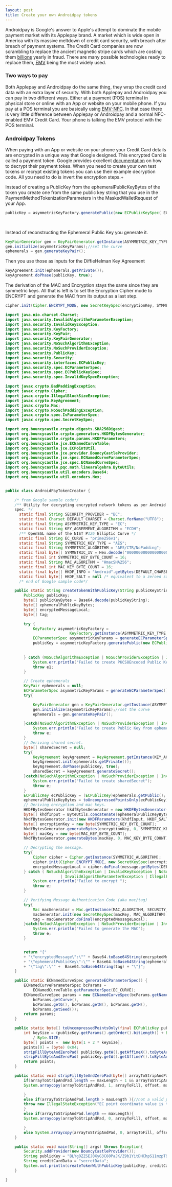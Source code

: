```yaml
---
layout: post
title: Create your own Androidpay tokens
---
```

Androidpay is Google's answer to Apple's attempt to dominate the mobile payment market with its Applepay brand. A market which is wide open in America with its massive meltdown of credit card security, with breach after breach of payment systems.
The Credit Card companies are now scrambling to replace the ancient magnetic stripe cards  which are costing them [billions](http://www.creditcards.com/credit-card-news/credit-card-security-id-theft-fraud-statistics-1276.php) yearly in fraud. There are many possible technologies ready to replace them, [EMV](https://www.emvco.com/) being the most widely used.

### Two ways to pay

Both Applepay and Androidpay do the same thing, they wrap the credit card data with an extra layer of security. With both Applepay and Androidpay you can pay in two different ways.
Either at a payment (POS) terminal in physical store or online with an App or website on your mobile phone.
If you pay at a POS terminal you are basically using [EMV-NFC](http://www.smartcardalliance.org/publications-emv-and-nfc-complementary-technologies-enabling-secure-contactless-payments/). In that case there is very little difference between Applepay or Androidpay and a normal NFC-enabled EMV Credit Card. Your phone is talking the EMV protocol with the POS terminal.

### Androidpay Tokens

When paying with an App or website on your phone your Credit Card details are encrypted in a unique way that Google designed. This encrypted Card is called a payment token.
Google provides excellent [documentation](https://developers.google.com/android-pay/integration/gateway-processor-integration) on how to decrypt their payment tokes.
When you need to create your own test tokens or recrypt existing tokens you can use their example decryption code. All you need to do is invert the encryption steps.+

Instead of creating a PublicKey from the ephemeralPublicKeyBytes of the token you create one from the same public key string that you use in the PaymentMethodTokenizationParameters in the MaskedWalletRequest of your App.
``` java
publicKey = asymmetricKeyFactory.generatePublic(new ECPublicKeySpec( ECPointUtil.decodePoint(asymmetricKeyParams.getCurve(),
																																														 publicKeyBytes),
																																													 asymmetricKeyParams));
```
Instead of reconstructing the Ephemeral Public Key you generate it.
``` java
KeyPairGenerator gen = KeyPairGenerator.getInstance(ASYMMETRIC_KEY_TYPE, SECURITY_PROVIDER);
gen.initialize(asymmetricKeyParams);//set the curve
ephemerals = gen.generateKeyPair();
```

Then you use those as inputs for the DiffieHelman Key Agreement
``` java
keyAgreement.init(ephemerals.getPrivate());
keyAgreement.doPhase(publicKey, true);
```

The derivation of the MAC and Encryption stays the same since they are symmetric keys.
All that is left is to set the Encryption Cipher mode to ENCRYPT and generate the MAC from its output as a last step.
``` java
cipher.init(Cipher.ENCRYPT_MODE, new SecretKeySpec(encryptionKey, SYMMETRIC_KEY_TYPE), new IvParameterSpec(SYMMETRIC_IV));
```

``` java
import java.nio.charset.Charset;
import java.security.InvalidAlgorithmParameterException;
import java.security.InvalidKeyException;
import java.security.KeyFactory;
import java.security.KeyPair;
import java.security.KeyPairGenerator;
import java.security.NoSuchAlgorithmException;
import java.security.NoSuchProviderException;
import java.security.PublicKey;
import java.security.Security;
import java.security.interfaces.ECPublicKey;
import java.security.spec.ECParameterSpec;
import java.security.spec.ECPublicKeySpec;
import java.security.spec.InvalidKeySpecException;

import javax.crypto.BadPaddingException;
import javax.crypto.Cipher;
import javax.crypto.IllegalBlockSizeException;
import javax.crypto.KeyAgreement;
import javax.crypto.Mac;
import javax.crypto.NoSuchPaddingException;
import javax.crypto.spec.IvParameterSpec;
import javax.crypto.spec.SecretKeySpec;

import org.bouncycastle.crypto.digests.SHA256Digest;
import org.bouncycastle.crypto.generators.HKDFBytesGenerator;
import org.bouncycastle.crypto.params.HKDFParameters;
import org.bouncycastle.jce.ECNamedCurveTable;
import org.bouncycastle.jce.ECPointUtil;
import org.bouncycastle.jce.provider.BouncyCastleProvider;
import org.bouncycastle.jce.spec.ECNamedCurveParameterSpec;
import org.bouncycastle.jce.spec.ECNamedCurveSpec;
import org.bouncycastle.pqc.math.linearalgebra.ByteUtils;
import org.bouncycastle.util.encoders.Base64;
import org.bouncycastle.util.encoders.Hex;


public class AndroidPayTokenCreator {

	/* from Google sample code*/
	/** Utility for decrypting encrypted network tokens as per Android Pay InApp
	spec. */
	  static final String SECURITY_PROVIDER = "BC";
	  static final Charset DEFAULT_CHARSET = Charset.forName("UTF8");
	  static final String ASYMMETRIC_KEY_TYPE = "EC";
	  static final String KEY_AGREEMENT_ALGORITHM = "ECDH";
	  /** OpenSSL name of the NIST P­126 Elliptic Curve */
	  static final String EC_CURVE = "prime256v1";
	  static final String SYMMETRIC_KEY_TYPE = "AES";
	  static final String SYMMETRIC_ALGORITHM = "AES/CTR/NoPadding";
	  static final byte[] SYMMETRIC_IV = Hex.decode("00000000000000000000000000000000");
	  static final int SYMMETRIC_KEY_BYTE_COUNT = 16;
	  static final String MAC_ALGORITHM = "HmacSHA256";
	  static final int MAC_KEY_BYTE_COUNT = 16;
	  static final byte[] HKDF_INFO = "Android".getBytes(DEFAULT_CHARSET);
	  static final byte[] HKDF_SALT = null /* equivalent to a zeroed salt of hashLen */;
	  /* end of Google sample code*/

	public static String createTokenWithPublicKey(String publicKeyString, String message) throws Exception{
		PublicKey publicKey;
		byte[] publicKeyBytes = Base64.decode(publicKeyString);
		byte[] ephemeralPublicKeyBytes;
		byte[] encryptedMessageLocal;
		byte[] tag;

		try {
			KeyFactory asymmetricKeyFactory =
							KeyFactory.getInstance(ASYMMETRIC_KEY_TYPE, SECURITY_PROVIDER);
			ECParameterSpec asymmetricKeyParams = generateECParameterSpec();
			publicKey = asymmetricKeyFactory.generatePublic(new ECPublicKeySpec( ECPointUtil.decodePoint(asymmetricKeyParams.getCurve(),
			                                                                                             publicKeyBytes),
				                                                                                         asymmetricKeyParams));
		} catch (NoSuchAlgorithmException | NoSuchProviderException | InvalidKeySpecException e1) {
			System.err.println("Failed to create PKCS8Encoded Public Key from keybytes");
			throw e1;
		}

		// Create ephemerals
		KeyPair ephemerals = null;
		ECParameterSpec asymmetricKeyParams = generateECParameterSpec();
		try{

			KeyPairGenerator gen = KeyPairGenerator.getInstance(ASYMMETRIC_KEY_TYPE, SECURITY_PROVIDER);
			gen.initialize(asymmetricKeyParams);//set the curve
			ephemerals = gen.generateKeyPair();

		}catch(NoSuchAlgorithmException | NoSuchProviderException | InvalidAlgorithmParameterException  e){
			System.err.println("Failed to create Public Key from ephemeralPublicKeyBytes");
			throw e;
		}
		// Deriving shared secret.
		byte[] sharedSecret = null;
		try{
			KeyAgreement keyAgreement = KeyAgreement.getInstance(KEY_AGREEMENT_ALGORITHM, SECURITY_PROVIDER);
			keyAgreement.init(ephemerals.getPrivate());
			keyAgreement.doPhase(publicKey, true);
			sharedSecret = keyAgreement.generateSecret();
		}catch(NoSuchAlgorithmException | NoSuchProviderException | InvalidKeyException  e){
			System.err.println("Failed to create sharedSecret");
			throw e;
		}
		ECPublicKey ecPublicKey = (ECPublicKey)ephemerals.getPublic();
		ephemeralPublicKeyBytes = toUncompressedPointsOnly(ecPublicKey);
		// Deriving encryption and mac keys.
		HKDFBytesGenerator hkdfBytesGenerator = new HKDFBytesGenerator(new SHA256Digest());
		byte[] khdfInput = ByteUtils.concatenate(ephemeralPublicKeyBytes, sharedSecret);
		hkdfBytesGenerator.init(new HKDFParameters(khdfInput, HKDF_SALT, HKDF_INFO));
		byte[] encryptionKey = new byte[SYMMETRIC_KEY_BYTE_COUNT];
		hkdfBytesGenerator.generateBytes(encryptionKey, 0, SYMMETRIC_KEY_BYTE_COUNT);
		byte[] macKey = new byte[MAC_KEY_BYTE_COUNT];
		hkdfBytesGenerator.generateBytes(macKey, 0, MAC_KEY_BYTE_COUNT);

		// Decrypting the message.
		try{
			Cipher cipher = Cipher.getInstance(SYMMETRIC_ALGORITHM);
			cipher.init(Cipher.ENCRYPT_MODE, new SecretKeySpec(encryptionKey, SYMMETRIC_KEY_TYPE), new IvParameterSpec(SYMMETRIC_IV));
			encryptedMessageLocal = cipher.doFinal(message.getBytes(DEFAULT_CHARSET));
		} catch ( NoSuchAlgorithmException | InvalidKeyException | NoSuchPaddingException
						| InvalidAlgorithmParameterException | IllegalBlockSizeException | BadPaddingException e) {
			System.err.println("Failed to encrypt ");
			throw e;
		}

		// Verifying Message Authentication Code (aka mac/tag)
		try{
			Mac macGenerator = Mac.getInstance(MAC_ALGORITHM, SECURITY_PROVIDER);
			macGenerator.init(new SecretKeySpec(macKey, MAC_ALGORITHM));
			tag = macGenerator.doFinal(encryptedMessageLocal);
		}catch(NoSuchAlgorithmException | NoSuchProviderException | InvalidKeyException  e){
			System.err.println("Failed to generate the MAC");
			throw e;
		}


		return "{"
		+ "\"encryptedMessage\":\"" + Base64.toBase64String(encryptedMessageLocal) + "\","
		+ "\"ephemeralPublicKey\":\"" + Base64.toBase64String(ephemeralPublicKeyBytes) + "\","
		+ "\"tag\":\"" +  Base64.toBase64String(tag) + "\"}";  
	}

	public static ECNamedCurveSpec generateECParameterSpec() {
	    ECNamedCurveParameterSpec bcParams =
		    ECNamedCurveTable.getParameterSpec(EC_CURVE);
	    ECNamedCurveSpec params = new ECNamedCurveSpec(bcParams.getName(),
		    bcParams.getCurve(),
		    bcParams.getG(), bcParams.getN(), bcParams.getH(),
		    bcParams.getSeed());
	    return params;
	}

	public static byte[] toUncompressedPointsOnly(final ECPublicKey publicKey) {
	    int keySize = (publicKey.getParams().getOrder().bitLength() + Byte.SIZE - 1)
		    / Byte.SIZE;
	    byte[] points =  new byte[1 + 2 * keySize];
	    points[0] = (byte) 0x04;
	    stripFillByteAndZeroPad( publicKey.getW().getAffineX().toByteArray(),keySize, points, 1);
	    stripFillByteAndZeroPad( publicKey.getW().getAffineY().toByteArray(),keySize, points, keySize + 1);
	    return points;
	}

	public static void stripFillByteAndZeroPad(byte[] arrayToStripAndPad, int maxLength, byte[] arrayToFill, int offset){
	    if(arrayToStripAndPad.length == maxLength + 1 && arrayToStripAndPad[0] == 0){//there is a fill byte
		System.arraycopy(arrayToStripAndPad, 1, arrayToFill, offset, maxLength);

	    }
	    else if(arrayToStripAndPad.length > maxLength ){//not a valid point
		throw new IllegalStateException("EC point coordinate value is too large");
	    }
	    else if(arrayToStripAndPad.length == maxLength){
		System.arraycopy(arrayToStripAndPad, 0, arrayToFill, offset, maxLength);

	    }
	    else System.arraycopy(arrayToStripAndPad, 0, arrayToFill, offset + maxLength - arrayToStripAndPad.length, arrayToStripAndPad.length);
	}

	public static void main(String[] args) throws Exception{
	    Security.addProvider(new BouncyCastleProvider());
	    String publicKey = "BLYg0ZZSEJ0XyG3C60PaJK/Z9b1YitDHChpS11mzpT9hYqHVGuoNbB94+NE4Uxj7laynDxqk0xvynfGHfrruP8w=";
	    String creditCardData = "secretData";
	    System.out.println(createTokenWithPublicKey(publicKey, creditCardData));
	}

}


```
